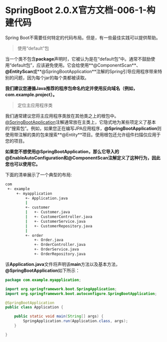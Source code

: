 # SpringBoot 2.0.X官方文档-006-1-构建代码

Spring Boot不需要任何特定的代码布局。但是，有一些最佳实践可以提供帮助。

> 使用“default”包

当一个类不包含**package**声明时，它被认为是在“default包”中。通常不鼓励使用“default包”，应该避免使用。它会给使用**@ComponentScan**、**@EntityScan**或**@SpringBootApplication**注解的Spring引导应用程序带来特别的问题，因为每个jar的每个类都被读取。

**我们建议您遵循Java推荐的程序包命名约定并使用反向域名（例如，com.example.project）。**

> 定位主应用程序类

我们通常建议您将主应用程序类放在其他类之上的根包中。[@SpringBootApplication](https://docs.spring.io/spring-boot/docs/2.0.x/reference/html/using-boot-using-springbootapplication-annotation.html)注解通常放在主类上，它隐式地为某些项定义了基本的“搜索包”。例如，如果您正在编写JPA应用程序，**@SpringBootApplication**则使用带注解的类的包来搜索**@Entity**项目。使用根包还允许组件扫描仅应用于您的项目。

**如果您不想使用@SpringBootApplication，那么它导入的@EnableAutoConfiguration和@ComponentScan注解定义了这种行为，因此您也可以使用它。**

下面的清单展示了一个典型的布局:

```bash
com
 +- example
     +- myapplication
         +- Application.java
         |
         +- customer
         |   +- Customer.java
         |   +- CustomerController.java
         |   +- CustomerService.java
         |   +- CustomerRepository.java
         |
         +- order
             +- Order.java
             +- OrderController.java
             +- OrderService.java
             +- OrderRepository.java
```

该**Application.java**文件将声明该**main**方法以及基本方法， **@SpringBootApplication**如下所示：

```java
package com.example.myapplication;

import org.springframework.boot.SpringApplication;
import org.springframework.boot.autoconfigure.SpringBootApplication;

@SpringBootApplication
public class Application {

	public static void main(String[] args) {
		SpringApplication.run(Application.class, args);
	}

}
```

> 
> 
> 
> 
> 

